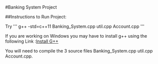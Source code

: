 #Banking System Project

##Instructions to Run Project:

Try 
'''
g++ -std=c++11 Banking_System.cpp util.cpp Account.cpp
'''

If you are working on Windows you may have to install g++ using the following Link :[Install G++](http://www.codebind.com/cprogramming/install-mingw-windows-10-gcc/)

You will need to compile the 3 source files Banking_System.cpp util.cpp Account.cpp.

